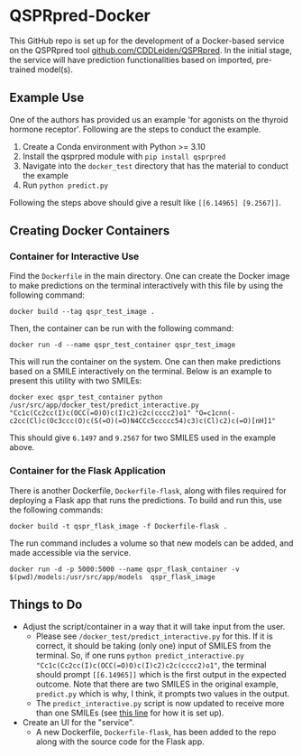 # QSPRpred-Docker

This GitHub repo is set up for the development of a Docker-based service on the QSPRpred tool [github.com/CDDLeiden/QSPRpred](https://github.com/CDDLeiden/QSPRpred). In the initial stage, the service will have prediction functionalities based on imported, pre-trained model(s). 


## Example Use 

One of the authors has provided us an example 'for agonists on the thyroid hormone receptor'. Following are the steps to conduct the example. 

1. Create a Conda environment with Python >= 3.10
2. Install the qsprpred module with `pip install qsprpred`
3. Navigate into the `docker_test` directory that has the material to conduct the example
4. Run `python predict.py`

Following the steps above should give a result like `[[6.14965] [9.2567]]`. 


## Creating Docker Containers

### Container for Interactive Use

Find the `Dockerfile` in the main directory. One can create the Docker image to make predictions on the terminal interactively with this file by using the following command: 

```
docker build --tag qspr_test_image .
```

Then, the container can be run with the following command: 
```
docker run -d --name qspr_test_container qspr_test_image
```

This will run the container on the system. One can then make predictions based on a SMILE interactively on the terminal. Below is an example to present this utility with two SMILEs: 
```
docker exec qspr_test_container python /usr/src/app/docker_test/predict_interactive.py "Cc1c(Cc2cc(I)c(OCC(=O)O)c(I)c2)c2c(cccc2)o1" "O=c1cnn(-c2cc(Cl)c(Oc3ccc(O)c(S(=O)(=O)N4CCc5ccccc54)c3)c(Cl)c2)c(=O)[nH]1"
```

This should give `6.1497` and `9.2567` for two SMILES used in the example above. 

### Container for the Flask Application

There is another Dockerfile, `Dockerfile-flask`, along with files required for deploying a Flask app that runs the predictions. To build and run this, use the following commands:
```
docker build -t qspr_flask_image -f Dockerfile-flask .
```
The run command includes a volume so that new models can be added, and made accessible via the service. 
```
docker run -d -p 5000:5000 --name qspr_flask_container -v $(pwd)/models:/usr/src/app/models  qspr_flask_image
```


## Things to Do

- Adjust the script/container in a way that it will take input from the user. 
	- Please see `/docker_test/predict_interactive.py` for this. If it is correct, it should be taking (only one) input of SMILES from the terminal. So, if one runs `python predict_interactive.py "Cc1c(Cc2cc(I)c(OCC(=O)O)c(I)c2)c2c(cccc2)o1"`, the terminal should prompt `[[6.14965]]` which is the first output in the expected outcome. Note that there are two SMILES in the original example, `predict.py` which is why, I think, it prompts two values in the output. 
	- The `predict_interactive.py` script is now updated to receive more than one SMILEs (see [this line](https://github.com/VHP4Safety/QSPRpred-Docker/blob/a9a5abf2663c6194fb8e2815e8d9b2edf0dddb00/docker_test/predict_interactive.py#L9) for how it is set up).
- Create an UI for the "service". 
	- A new Dockerfile, `Dockerfile-flask`, has been added to the repo along with the source code for the Flask app. 
